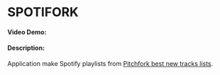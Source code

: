 # SPOTIFORK
#### Video Demo:  <URL HERE>
#### Description:
Application make Spotify playlists from [Pitchfork best new tracks lists](https://pitchfork.com/reviews/best/tracks/ "Pitchfork's best new tracks"). 





